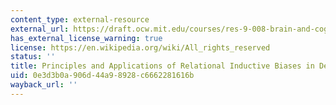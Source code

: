 ```yaml
---
content_type: external-resource
external_url: https://draft.ocw.mit.edu/courses/res-9-008-brain-and-cognitive-sciences-computational-tutorials/pages/principles-and-applications-of-relational-inductive-biases-in-deep-learning/
has_external_license_warning: true
license: https://en.wikipedia.org/wiki/All_rights_reserved
status: ''
title: Principles and Applications of Relational Inductive Biases in Deep Learning
uid: 0e3d3b0a-906d-44a9-8928-c6662281616b
wayback_url: ''
---
```

